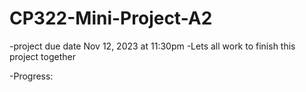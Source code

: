# CP322-Mini-Project-A2

-project due date Nov 12, 2023 at 11:30pm
-Lets all work to finish this project together

-Progress:

